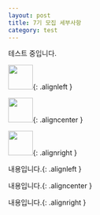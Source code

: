 ```yaml
---
layout: post
title: 7기 모집 세부사항
category: test
---
```


테스트 중입니다. 

<img src="{{ site.avatar }}" width="50" height="50" />{: .alignleft }
  
<img src="{{ site.avatar }}" width="50" height="50" />{: .aligncenter }
  
<img src="{{ site.avatar }}" width="50" height="50" />{: .alignright }
  
내용입니다.{: .alignleft }  
  
내용입니다.{: .aligncenter }  
  
내용입니다.{: .alignright }  

<style>
img.alignleft{float:left} 
img.alignright{float:right} 
img.aligncenter{display:block;margin:0 auto}
</style>
